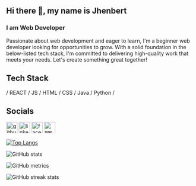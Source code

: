 ## Hi there 👋, my name is Jhenbert
### I am Web Developer
Passionate about web development and eager to learn, I'm a beginner web developer looking for opportunities to grow. With a solid foundation in the below-listed tech stack, I'm committed to delivering high-quality work that meets your needs. Let's create something great together!

## Tech Stack
/ REACT / JS / HTML / CSS / Java / Python /
###

## Socials
[<img src='https://www.flaticon.com/free-icon/github_3488435?term=github+logo&related_id=3488435' alt='github' height='30'>](https://github.com/jhenbertgit)  [<img src='https://cdn.jsdelivr.net/npm/simple-icons@3.0.1/icons/linkedin.svg' alt='linkedin' height='30'>](https://www.linkedin.com/in/jhenbert-villamucho-24b38825b/)  [<img src='https://cdn.jsdelivr.net/npm/simple-icons@3.0.1/icons/facebook.svg' alt='facebook' height='30'>](https://www.facebook.com/jhenvil)  [<img src='https://cdn.jsdelivr.net/npm/simple-icons@3.0.1/icons/icloud.svg' alt='website' height='30'>](https://jhenbert.com)  

[![Top Langs](https://github-readme-stats.vercel.app/api/top-langs/?username=jhenbertgit)](https://github.com/anuraghazra/github-readme-stats)

![GitHub stats](https://github-readme-stats.vercel.app/api?username=jhenbertgit&show_icons=true&count_private=true)  

![GitHub metrics](https://metrics.lecoq.io/jhenbertgit)  

![GitHub streak stats](https://streak-stats.demolab.com/?user=jhenbertgit)
